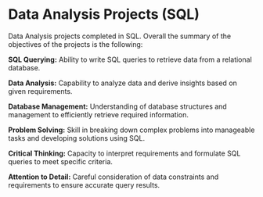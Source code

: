# Data Analysis Projects (SQL)
Data Analysis projects completed in SQL. Overall the summary of the objectives of the projects is the following:

**SQL Querying:** Ability to write SQL queries to retrieve data from a relational database.

**Data Analysis:** Capability to analyze data and derive insights based on given requirements.

**Database Management:** Understanding of database structures and management to efficiently retrieve required information.

**Problem Solving:** Skill in breaking down complex problems into manageable tasks and developing solutions using SQL.

**Critical Thinking:** Capacity to interpret requirements and formulate SQL queries to meet specific criteria.

**Attention to Detail:** Careful consideration of data constraints and requirements to ensure accurate query results.
